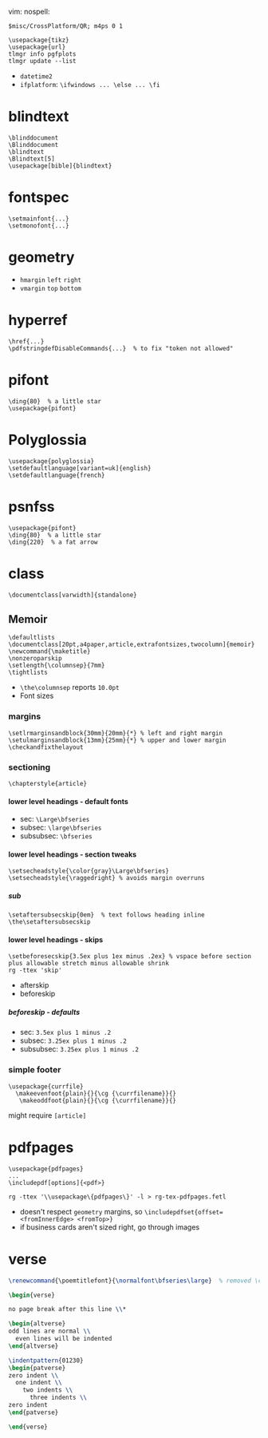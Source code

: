 vim: nospell:

    $misc/CrossPlatform/QR; m4ps 0 1

    \usepackage{tikz}
    \usepackage{url}
    tlmgr info pgfplots
    tlmgr update --list

- `datetime2`
- `ifplatform`: `\ifwindows ... \else ... \fi`

# blindtext
    \blinddocument
    \Blinddocument
    \blindtext
    \Blindtext[5]
    \usepackage[bible]{blindtext}

# fontspec
    \setmainfont{...}
    \setmonofont{...}

# geometry
- `hmargin` `left` `right`
- `vmargin` `top` `bottom`

# hyperref
    \href{...}
    \pdfstringdefDisableCommands{...}  % to fix "token not allowed"

# pifont
    \ding{80}  % a little star
    \usepackage{pifont}

# Polyglossia
    \usepackage{polyglossia}
    \setdefaultlanguage[variant=uk]{english}
    \setdefaultlanguage{french}

# psnfss
    \usepackage{pifont}
    \ding{80}  % a little star
    \ding{220}  % a fat arrow

# class
    \documentclass[varwidth]{standalone}

## Memoir
    \defaultlists
    \documentclass[20pt,a4paper,article,extrafontsizes,twocolumn]{memoir}
    \newcommand{\maketitle}
    \nonzeroparskip
    \setlength{\columnsep}{7mm}
    \tightlists

- `\the\columnsep` reports `10.0pt`
- Font sizes

### margins
    \setlrmarginsandblock{30mm}{20mm}{*} % left and right margin
    \setulmarginsandblock{13mm}{25mm}{*} % upper and lower margin
    \checkandfixthelayout

### sectioning
    \chapterstyle{article}

#### lower level headings - default fonts
- sec: `\Large\bfseries`
- subsec: `\large\bfseries`
- subsubsec: `\bfseries`

#### lower level headings - section tweaks
    \setsecheadstyle{\color{gray}\Large\bfseries}
    \setsecheadstyle{\raggedright} % avoids margin overruns

##### sub
    \setaftersubsecskip{0em}  % text follows heading inline
    \the\setaftersubsecskip

#### lower level headings - skips
    \setbeforesecskip{3.5ex plus 1ex minus .2ex} % vspace before section plus allowable stretch minus allowable shrink
    rg -ttex 'skip'

- afterskip
- beforeskip

##### beforeskip - defaults
- sec: `3.5ex plus 1 minus .2`
- subsec: `3.25ex plus 1 minus .2`
- subsubsec: `3.25ex plus 1 minus .2`

### simple footer
    \usepackage{currfile}
      \makeevenfoot{plain}{}{\cg {\currfilename}}{}
       \makeoddfoot{plain}{}{\cg {\currfilename}}{}

might require `[article]`

# pdfpages
    \usepackage{pdfpages}
    ...
    \includepdf[options]{<pdf>}

    rg -ttex '\\usepackage\{pdfpages\}' -l > rg-tex-pdfpages.fetl

- doesn't respect `geometry` margins, so `\includepdfset{offset=<fromInnerEdge> <fromTop>}`
- if business cards aren't sized right, go through images

# verse
```tex
\renewcommand{\poemtitlefont}{\normalfont\bfseries\large}  % removed \centering

\begin{verse}

no page break after this line \\*

\begin{altverse}
odd lines are normal \\
  even lines will be indented
\end{altverse}

\indentpattern{01230}
\begin{patverse}
zero indent \\
  one indent \\
    two indents \\
      three indents \\
zero indent
\end{patverse}

\end{verse}
```

